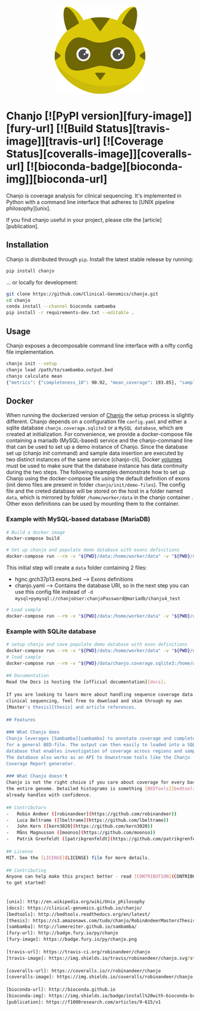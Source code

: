 <p align="center">
  <a href="http://chanjo.co">
    <img height="235" width="244" src="docs/assets/logo.png"/>
  </a>
</p>

# Chanjo [![PyPI version][fury-image]][fury-url] [![Build Status][travis-image]][travis-url] [![Coverage Status][coveralls-image]][coveralls-url] [![bioconda-badge][bioconda-img]][bioconda-url]

Chanjo is coverage analysis for clinical sequencing. It's implemented in Python
with a command line interface that adheres to [UNIX pipeline philosophy][unix].

If you find chanjo useful in your project, please cite the [article][publication].

## Installation
Chanjo is distributed through `pip`. Install the latest stable release by
running:

```bash
pip install chanjo
```

... or locally for development:

```bash
git clone https://github.com/Clinical-Genomics/chanjo.git
cd chanjo
conda install --channel bioconda sambamba
pip install -r requirements-dev.txt --editable .
```

## Usage
Chanjo exposes a decomposable command line interface with a nifty config file
implementation.

```bash
chanjo init --setup
chanjo load /path/to/sambamba.output.bed
chanjo calculate mean
{"metrics": {"completeness_10": 90.92, "mean_coverage": 193.85}, "sample_id": "sample1"}
```

## Docker

When running the dockerized version of [Chanjo](https://hub.docker.com/r/clinicalgenomics/chanjo) the setup process is slightly different. Chanjo depends on a configuration file `config.yaml` and either a sqlite database `chanjo.coverage.sqlite3` or a `MySQL database`, which are created at initialization. For convenience, we provide a docker-compose file containing a mariadb (MySQL-based) service and the chanjo-command line that can be used to set up a demo instance of Chanjo.
Since the database set up (chanjo init command) and sample data insertion are executed by two distinct instances of the same service (chanjo-cli), Docker [volumes](https://docs.docker.com/storage/volumes/) must be used to make sure that the database instance has data continuity during the two steps.
The following examples demonstrate how to set up Chanjo using the docker-compose file using the default definition of exons (init demo files are present in folder `chanjo/init/demo-files`). The config file and the creted database will be stored on the host in a folder named `data`, which is mirrored by folder `/home/worker/data` in the chanjo container . Other exon definitions can be used by mounting them to the container.

### Example with MySQL-based database (MariaDB)

```bash
# Build a docker image
docker-compose build
```
```bash
# Set up chanjo and populate demo database with exons definitions
docker-compose run --rm -v "${PWD}/data:/home/worker/data" -v "${PWD}/data/database:/home/worker/data/database" chanjo-cli bash -c "chanjo -d mysql+pymysql://chanjoUser:chanjoPassword@mariadb/chanjo4_test init --auto /home/worker/data && chanjo --config /home/worker/data/chanjo.yaml link /home/worker/data/hgnc.grch37p13.exons.bed"
```
This initial step will create a `data` folder containing 2 files:
- hgnc.grch37p13.exons.bed --> Exons definitions
- chanjo.yaml --> Contains the database URI, so in the next step you can use this config file instead of `-d mysql+pymysql://chanjoUser:chanjoPassword@mariadb/chanjo4_test`

```bash
# Load sample
docker-compose run --rm -v "${PWD}/data:/home/worker/data" -v "${PWD}/data/database:/home/worker/data/database" chanjo-cli bash -c "chanjo --config /home/worker/data/chanjo.yaml load /home/worker/app/chanjo/init/demo-files/sample1.coverage.bed"
```

### Example with SQLite database

```bash
# setup chanjo and save populate demo database with exon definitions
docker-compose run --rm -v "${PWD}/data:/home/worker/data" -v "${PWD}/data/database:/home/worker/data/database" chanjo-cli bash -c "chanjo init --auto /home/worker/data && chanjo --config /home/worker/data/chanjo.yaml link /home/worker/data/hgnc.grch37p13.exons.bed"
# load sample
docker-compose run --rm -v "${PWD}/data/chanjo.coverage.sqlite3:/home/worker/app/chanjo.coverage.sqlite3" -v "${PWD}/data:/home/worker/data" chanjo-cli bash -c "chanjo --config /home/worker/data/chanjo.yaml load /home/worker/app/chanjo/init/demo-files/sample1.coverage.bed"

## Documentation
Read the Docs is hosting the [official documentation][docs].

If you are looking to learn more about handling sequence coverage data in
clinical sequencing, feel free to download and skim through my own
[Master's thesis][thesis] and article references.

## Features

### What Chanjo does
Chanjo leverages [Sambamba][sambamba] to annotate coverage and completeness
for a general BED-file. The output can then easily to loaded into a SQL
database that enables investigation of coverage across regions and samples.
The database also works as an API to downstream tools like the Chanjo
Coverage Report generator.

### What Chanjo doesn't
Chanjo is not the right choice if you care about coverage for every base across
the entire genome. Detailed histograms is something [BEDTools][bedtools]
already handles with confidence.

## Contributors
-   Robin Andeer ([robinandeer](https://github.com/robinandeer))
-   Luca Beltrame ([lbeltrame](https://github.com/lbeltrame))
-   John Kern ([kern3020](https://github.com/kern3020))
-   Måns Magnusson ([moonso](https://github.com/moonso))
-   Patrik Grenfeldt ([patrikgrenfeldt](https://github.com/patrikgrenfeldt))

## License
MIT. See the [LICENSE](LICENSE) file for more details.

## Contributing
Anyone can help make this project better - read [CONTRIBUTION](CONTRIBUTION.md)
to get started!


[unix]: http://en.wikipedia.org/wiki/Unix_philosophy
[docs]: https://clinical-genomics.github.io/chanjo/
[bedtools]: http://bedtools.readthedocs.org/en/latest/
[thesis]: https://s3.amazonaws.com/tudo/chanjo/RobinAndeerMastersThesisFinal_2013.pdf
[sambamba]: http://lomereiter.github.io/sambamba/
[fury-url]: http://badge.fury.io/py/chanjo
[fury-image]: https://badge.fury.io/py/chanjo.png

[travis-url]: https://travis-ci.org/robinandeer/chanjo
[travis-image]: https://img.shields.io/travis/robinandeer/chanjo.svg?style=flat-square

[coveralls-url]: https://coveralls.io/r/robinandeer/chanjo
[coveralls-image]: https://img.shields.io/coveralls/robinandeer/chanjo.svg?style=flat-square

[bioconda-url]: http://bioconda.github.io
[bioconda-img]: https://img.shields.io/badge/install%20with-bioconda-brightgreen.svg?style=flat-square
[publication]: https://f1000research.com/articles/9-615/v1
